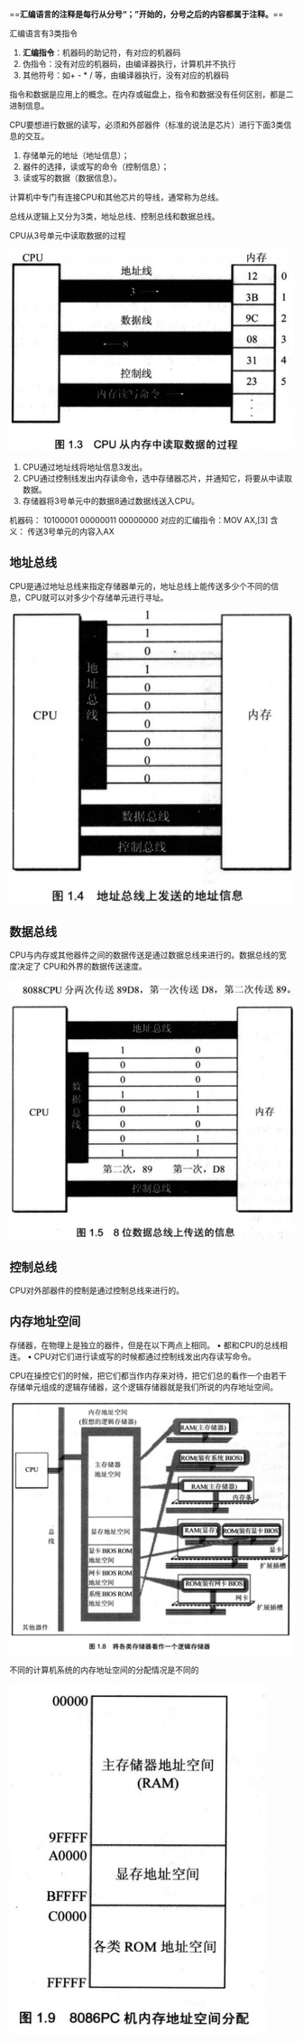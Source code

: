 ==**汇编语言的注释是每行从分号“；”开始的，分号之后的内容都属于注释。**==

汇编语言有3类指令

1. **汇编指令**：机器码的助记符，有对应的机器码
2. 伪指令：没有对应的机器码，由编译器执行，计算机并不执行
3. 其他符号：如+ - * / 等，由编译器执行，没有对应的机器码



指令和数据是应用上的概念。在内存或磁盘上，指令和数据没有任何区别，都是二进制信息。



CPU要想进行数据的读写，必须和外部器件（标准的说法是芯片）进行下面3类信息的交互。

1. 存储单元的地址（地址信息）；
2. 器件的选择，读或写的命令（控制信息）；
3. 读或写的数据（数据信息）。

计算机中专门有连接CPU和其他芯片的导线，通常称为总线。

总线从逻辑上又分为3类，地址总线、控制总线和数据总线。



CPU从3号单元中读取数据的过程

![image-20210122143553331](images/1/1-3.png)

1. CPU通过地址线将地址信息3发出。
2. CPU通过控制线发出内存读命令，选中存储器芯片，并通知它，将要从中读取数据。
3. 存储器将3号单元中的数据8通过数据线送入CPU。 



机器码： 			  10100001 00000011 00000000
对应的汇编指令：MOV AX,[3]
含义： 传送3号单元的内容入AX



## 地址总线

CPU是通过地址总线来指定存储器单元的，地址总线上能传送多少个不同的信息，CPU就可以对多少个存储单元进行寻址。

![image-20210122143816099](images/1/1-4.png)

## 数据总线

CPU与内存或其他器件之间的数据传送是通过数据总线来进行的。数据总线的宽度决定了 CPU和外界的数据传送速度。

![image-20210122143914185](images/1/1-5.png)

## 控制总线

CPU对外部器件的控制是通过控制总线来进行的。



## 内存地址空间

存储器，在物理上是独立的器件，但是在以下两点上相同。
• 都和CPU的总线相连。
• CPU对它们进行读或写的时候都通过控制线发出内存读写命令。



CPU在操控它们的时候，把它们都当作内存来对待，把它们总的看作一个由若干存储单元组成的逻辑存储器，这个逻辑存储器就是我们所说的内存地址空间。

![image-20210122144213738](images/1/1-8.png)



不同的计算机系统的内存地址空间的分配情况是不同的

![image-20210122145832544](images/1/1-9.png)